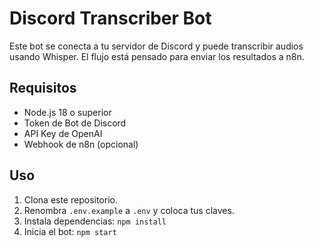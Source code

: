 
# Discord Transcriber Bot

Este bot se conecta a tu servidor de Discord y puede transcribir audios usando Whisper. El flujo está pensado para enviar los resultados a n8n.

## Requisitos

- Node.js 18 o superior
- Token de Bot de Discord
- API Key de OpenAI
- Webhook de n8n (opcional)

## Uso

1. Clona este repositorio.
2. Renombra `.env.example` a `.env` y coloca tus claves.
3. Instala dependencias: `npm install`
4. Inicia el bot: `npm start`

